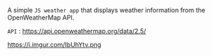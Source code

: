 A simple `JS weather app` that displays weather information from the OpenWeatherMap API.

`API` : https://api.openweathermap.org/data/2.5/

https://i.imgur.com/IbUhYtv.png
